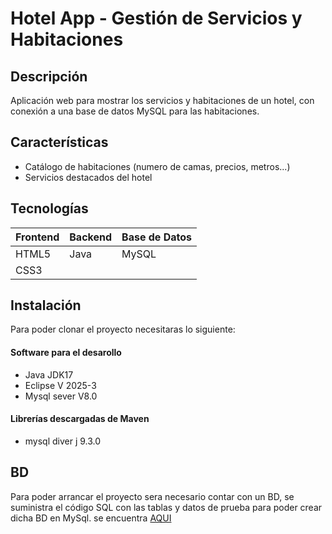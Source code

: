 # Hotel App - Gestión de Servicios y Habitaciones  

## Descripción  
Aplicación web para mostrar los servicios y habitaciones de un hotel, con conexión a una base de datos MySQL para las habitaciones.

## Características  
- Catálogo de habitaciones (numero de camas, precios, metros...)
- Servicios destacados del hotel  

## Tecnologías  
| Frontend | Backend | Base de Datos |  
|----------|---------|--------------|  
| HTML5    | Java    | MySQL        |  
| CSS3     |         |              |  

## Instalación  
Para poder clonar el proyecto necesitaras lo siguiente:
#### Software para el desarollo
* Java JDK17
* Eclipse V 2025-3
* Mysql sever V8.0
#### Librerías descargadas de Maven
* mysql diver j 9.3.0

## BD
Para poder arrancar el proyecto sera necesario contar con un BD, se suministra el código SQL con las tablas y datos de prueba para poder crear dicha BD en MySql. se encuentra [AQUI](https://github.com/lops16/MF0223_Alex_Alguacil/tree/main/SQL)
